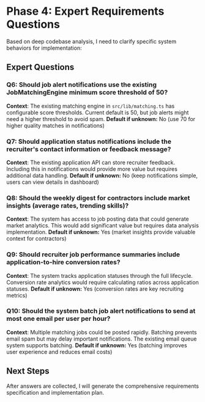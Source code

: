 # Phase 4: Expert Requirements Questions

Based on deep codebase analysis, I need to clarify specific system behaviors for implementation:

## Expert Questions

### Q6: Should job alert notifications use the existing JobMatchingEngine minimum score threshold of 50?
**Context**: The existing matching engine in `src/lib/matching.ts` has configurable score thresholds. Current default is 50, but job alerts might need a higher threshold to avoid spam.
**Default if unknown:** No (use 70 for higher quality matches in notifications)

### Q7: Should application status notifications include the recruiter's contact information or feedback message?
**Context**: The existing application API can store recruiter feedback. Including this in notifications would provide more value but requires additional data handling.
**Default if unknown:** No (keep notifications simple, users can view details in dashboard)

### Q8: Should the weekly digest for contractors include market insights (average rates, trending skills)?
**Context**: The system has access to job posting data that could generate market analytics. This would add significant value but requires data analysis implementation.
**Default if unknown:** Yes (market insights provide valuable context for contractors)

### Q9: Should recruiter job performance summaries include application-to-hire conversion rates?
**Context**: The system tracks application statuses through the full lifecycle. Conversion rate analytics would require calculating ratios across application statuses.
**Default if unknown:** Yes (conversion rates are key recruiting metrics)

### Q10: Should the system batch job alert notifications to send at most one email per user per hour?
**Context**: Multiple matching jobs could be posted rapidly. Batching prevents email spam but may delay important notifications. The existing email queue system supports batching.
**Default if unknown:** Yes (batching improves user experience and reduces email costs)

## Next Steps
After answers are collected, I will generate the comprehensive requirements specification and implementation plan.